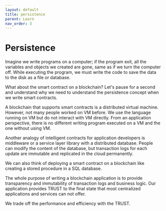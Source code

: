 ```yaml
---
layout: default
title: persistence
parent: Learn
nav_order: 3
---
```


# Persistence

Imagine we write programs on a computer; if the program exit, all the variables and objects we created are gone, same as if we turn the computer off. While executing the program, we must write the code to save the data to the disk as a file or database. 

What about the smart contract on a blockchain? 
Let's pause for a second and understand why we need to understand the persistence concept when we write smart contracts.

A blockchain that supports smart contracts is a distributed virtual machine. However, not many people worked on VM before. We use the language running on VM but do not interact with VM directly. From an application perspective, there is no different writing program executed on a VM and the one without using VM. 

Another analogy of intelligent contracts for application developers is middleware or a service layer library with a distributed database. People can modify the content of the database, but transaction logs for each update are immutable and replicated in the cloud permanently.

We can also think of deploying a smart contract on a blockchain like creating a stored procedure in a SQL database.

The whole purpose of writing a blockchain application is to provide transparency and immutability of transaction logs and business logic. Our application provides TRUST to the final state that most centralized applications and services can not offer.

We trade off the performance and efficiency with the TRUST. 

